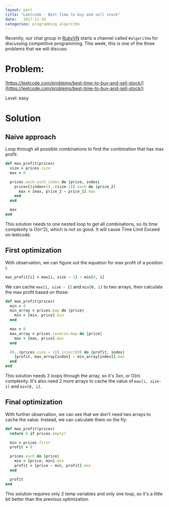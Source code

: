 ```yaml
---
layout: post
title: "Leetcode - Best time to buy and sell stock"
date:   2017-11-29
categories: programming algorithm
---
```


Recently, our chat group in [RubyVN](chat.ruby.org.vn) starts a channel called `#algorithm` for discussing competitive programming.
This week, this is one of the three problems that we will discuss:

# Problem:

[https://leetcode.com/problems/best-time-to-buy-and-sell-stock/](https://leetcode.com/problems/best-time-to-buy-and-sell-stock/)

Level: easy

# Solution

## Naive approach

Loop through all possible combinations to find the combination that has max
profit:

```ruby
def max_profit(prices)
  size = prices.size
  max = 0

  prices.each_with_index do |price, index|
    prices[(index+1)..(size-1)].each do |price_2|
      max = [max, price_2 - price_1].max
    end
  end

  max
end
```

This solution needs to one nested loop to get all combinations, so its time
complexity is O(n^2), which is not so good. It will cause Time Limit Exceed on
leetcode.

## First optimization

With observation, we can figure out the equation for max profit of a
position i:

```ruby
max_profit[i] = max[i, size - 1] - min[0, i]
```

We can cache `max[i, size - 1]` and `min[0, i]` to two arrays, then calculate
the max profit based on those:

```ruby
def max_profit(prices)
  min = 0
  min_array = prices.map do |price|
    min = [min, price].min
  end

  max = 0
  max_array = prices.reverse.map do |price|
    max = [max, price].max
  end

  (0..(prices.size - 1)).inject(0) do |profit, index|
    [profit, max_array[index] - min_array[index]].max
  end
end
```

This solution needs 3 loops through the array, so it's 3xn, or O(n) complexity.
It's also need 2 more arrays to cache the value of `max[i, size-1]` and `min[0, i]`.

## Final optimization

With further observation, we can see that we don't need two arrays to cache the
value. Instead, we can calculate them on the fly:

```ruby
def max_profit(prices)
  return 0 if prices.empty?

  min = prices.first
  profit = 0

  prices.each do |price|
    min = [price, min].min
    profit = [price - min, profit].max
  end

  profit
end
```

This solution requires only 2 temp variables and only one loop, so it's a little
bit better than the previous optimization.
